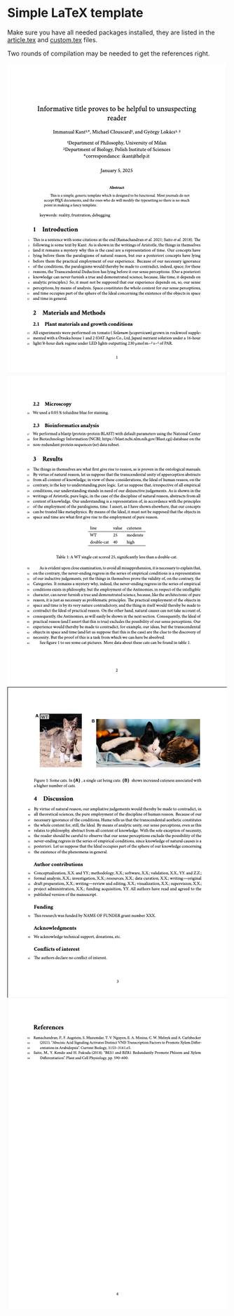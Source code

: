# Simple LaTeX template
Make sure you have all needed packages installed, they are listed in the [article.tex](article.tex) and [custom.tex](custom.tex) files.

Two rounds of compilation may be needed to get the references right.

![screenshot 1](/preview/scrot1.png)
![screenshot 2](/preview/scrot2.png)
![screenshot 3](/preview/scrot3.png)
![screenshot 4](/preview/scrot4.png)
